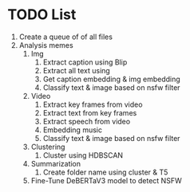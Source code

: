 # TODO List
1. Create a queue of of all files
2. Analysis memes
   1. Img
      1. Extract caption using Blip
      2. Extract all text using
      3. Get caption embedding & img embedding
      4. Classify text & image based on nsfw filter
   2. Video
      1. Extract key frames from video
      2. Extract text from key frames
      3. Extract speech from video
      4. Embedding music
      4. Classify text & image based on nsfw filter
   3. Clustering
      1. Cluster using HDBSCAN
   4. Summarization
      1. Create folder name using cluster & T5
   5. Fine-Tune DeBERTaV3 model to detect NSFW